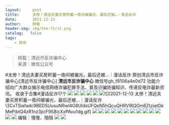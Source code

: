 ```yaml
---
layout:     post
title:      太惨！清远夫妻买房积蓄一夜间被骗光，最后还被…｜漫话反诈
date:       2021-12-13
author:     转载
header-img: img/the-first.png
catalog:   false
tags:
    - 其他
---
```


<blockquote><p>转载：清远市反诈骗中心<br>
来源：微信公众号</p></blockquote>

#太惨！清远夫妻买房积蓄一夜间被骗光，最后还被…｜漫话反诈
原创清远市反诈骗中心[清远市反诈骗中心]
**清远市反诈骗中心**
微信号gh_f8106a4e0d72
功能介绍向广大群众揭示电信网络诈骗犯罪手法、普及识骗防骗知识、传递反电诈最新资讯。
收录于合集#漫话反诈17个
![]({{site.baseurl}}/postimg/3CxTSiafadcic5zyXUfbXLUClzlpaoknCpV4bErPg2kuuS97hoJJbNCtFOVZ9X0j5W26HDaregC5kibiaLGl8CPr9A.gif)
![]({{site.baseurl}}/postimg/3CxTSiafadc9BED5UusuNRwl4G8UldsUFF7QYJBFm9UyjWHbiaQzHP6kia6xo6MMibsMGT9eGibAWu0FhlYJiceHa8bA.gif)
![]({{site.baseurl}}/postimg/3CxTSiafadc9BED5UusuNRwl4G8UldsUFVwnsjn3ttYBCHicFA56TgQZwn7iboEBlY3gQzffH6FOj7neufW9icIfrg.gif)
![]({{site.baseurl}}/postimg/3CxTSiafadc9BED5UusuNRwl4G8UldsUFd7ibzqCKBIlhc71kiama051piayY8BCdPomAcRAnkQgrLN8TDzHN6ohtQ.gif)
![]({{site.baseurl}}/postimg/3CxTSiafadc9BED5UusuNRwl4G8UldsUFJIiacC6e7ibvcgIKWIv6BJiaPE8fcGHT0t7PagICeEIU6GMslC0c5icXOg.gif)
![]({{site.baseurl}}/postimg/3CxTSiafadc9BED5UusuNRwl4G8UldsUFT40lbAlPFs2OnUIFqnr1BibbJkbQOEpoGdcqIqC3dkLrK8EnfWN6b8Q.gif)![](2021-12-13
太惨！清远夫妻买房积蓄一夜间被骗光，最后还被…｜漫话反诈\\3CxTSiafadc9BED5UusuNRwl4G8UldsUFQeN5hQcuQHRVIRQGm6ZtziatGkMePibtQ4zR1nz3jicF9S8icXxPAvu1dg.gif)
![]({{site.baseurl}}/postimg/3CxTSiafadc9BED5UusuNRwl4G8UldsUFh1J7iaOV2KyorbF8yKjBkm8tMqovEeksFkG6b5Btryw3hKHvPYJsAYA.gif)
![]({{site.baseurl}}/postimg/3CxTSiafadc9BED5UusuNRwl4G8UldsUFt5qPK4yxtsFl8G1PMicu9FxDichqulJwTkH8BltuZkBugBZLwsF76icqw.gif)
![]({{site.baseurl}}/postimg/3CxTSiafadc9BED5UusuNRwl4G8UldsUFcfoWTho5RW6CkXnAI3oWoWXDmGoCmCbHPCO8vZRs6NDh92usSbk7jQ.gif)
![]({{site.baseurl}}/postimg/3CxTSiafadc9BED5UusuNRwl4G8UldsUFic7ttBUZ7jmsskDPQSHZAwibgXrpqDp9N0ynKs1iaiat4Cz5OAkQ5UpxMQ.gif)
![]({{site.baseurl}}/postimg/3CxTSiafadc9BED5UusuNRwl4G8UldsUFt4oGGCYXnhDy005ogvXdickJOI0tISCMpZxOibtAiaKIm3qLKJUKmAIUA.gif)
![]({{site.baseurl}}/postimg/3CxTSiafadc9BED5UusuNRwl4G8UldsUF4QyDjffuNH7cX6nvnn90ibAt5qjvze5qxllYtIhYqadRtWQfZic9Jyzw.gif)
![]({{site.baseurl}}/postimg/3CxTSiafadc9BED5UusuNRwl4G8UldsUFCDTMARJCvR146nDjoBBIV6TraZyvydOdYiajfSibAAUwN8fiaJA1ziaS1w.gif)
![]({{site.baseurl}}/postimg/3CxTSiafadc9BED5UusuNRwl4G8UldsUFD6N7ibvkFEF6l1PeGpgs7EB5IPehnlrHHYPTBqBRQsLs7AcnnFMrNFQ.gif)
![]({{site.baseurl}}/postimg/3CxTSiafadc9BED5UusuNRwl4G8UldsUFPiaSLD9penAOzZ5EjG95ianNRRrSUwNeJeYgSAbVeng2hJoLxvEBXdCA.gif)
![]({{site.baseurl}}/postimg/3CxTSiafadc9BED5UusuNRwl4G8UldsUFwpVicN8wnIrLONrqwbB3onxsm2VloSzCfiaicjHM8NvxCsKwkcDB27XoA.gif)
![]({{site.baseurl}}/postimg/3CxTSiafadc9BED5UusuNRwl4G8UldsUFknQibpk7szKBcEGamsyjUHaHAT1OIlKOKq2Z7x478lWVticCmEOKcsRA.gif)
![]({{site.baseurl}}/postimg/3CxTSiafadc9BED5UusuNRwl4G8UldsUFoXktAibTAibrO1MmSSe2FoCj2h53ggHKl127jQe0AnJMDBkhmTDoAk4Q.gif)
![]({{site.baseurl}}/postimg/3CxTSiafadc9BED5UusuNRwl4G8UldsUFyqpujLV8iasCARTichNJgQOjDHyibIaESUtRKEZ7SnqbImZRgicdnTfWXQ.png)
编辑：慢慢、阻阻
![]({{site.baseurl}}/postimg/SUycX2yckdJ5YVVCpDYl0c5CbMTO3KgBTesbSxe5zKHlm2GQsTWAFTgswCXscN6Y9vuJHFcE77orSK7ClzYOdg.jpeg)
![]({{site.baseurl}}/postimg/3CxTSiafadcic5zyXUfbXLUClzlpaoknCpErldQhhamfG7KH1qHGrr3icT9iaAoE1B4noSO7EewO2k8fys5pMuaoog.gif)
